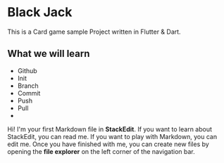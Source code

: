 # Black Jack

This is a Card game sample Project written in Flutter & Dart.

## What we will learn
* Github
* Init
* Branch
* Commit
* Push
* Pull
* 

Hi! I'm your first Markdown file in **StackEdit**. If you want to learn about StackEdit, you can read me. If you want to play with Markdown, you can edit me. Once you have finished with me, you can create new files by opening the **file explorer** on the left corner of the navigation bar.

